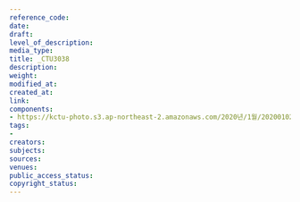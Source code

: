 ```yaml
---
reference_code: 
date: 
draft: 
level_of_description: 
media_type: 
title: _CTU3038
description: 
weight: 
modified_at: 
created_at: 
link: 
components:
- https://kctu-photo.s3.ap-northeast-2.amazonaws.com/2020년/1월/20200102_2020년+민주노총+시무식/_CTU3038.jpg
tags:
- 
creators: 
subjects: 
sources: 
venues: 
public_access_status: 
copyright_status: 
---
```

